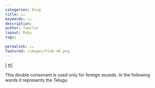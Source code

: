 ```yaml
---
categories: blog
title: ட்ட்
keywords: ட்ட்
description: 
author: Tamilan
layout: Ruby
tags: 
 
permalink: ட்ட்
featured: /images/ttak-48.png
---
```

  
[ ṭṭ]  
  
This double consonant is used only for foreign sounds. In the following words it represents the Telugu